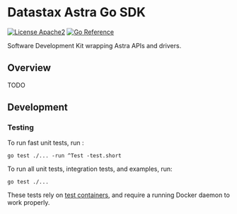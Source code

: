 # Datastax Astra Go SDK

[![License Apache2](https://img.shields.io/hexpm/l/plug.svg)](http://www.apache.org/licenses/LICENSE-2.0)
[![Go Reference](https://pkg.go.dev/badge/github.com/datastax-ext/astra-go-sdk.svg)](https://pkg.go.dev/github.com/datastax-ext/astra-go-sdk)

Software Development Kit wrapping Astra APIs and drivers.

## Overview

TODO

## Development 

### Testing

To run fast unit tests, run :
```shell
go test ./... -run ^Test -test.short
```

To run all unit tests, integration tests, and examples, run:
```shell
go test ./...
```

These tests rely on [test containers](https://golang.testcontainers.org/), and require a running Docker daemon to work properly.
